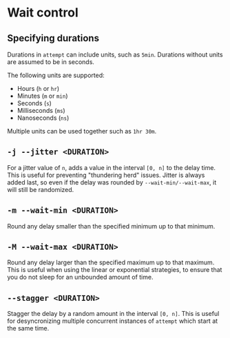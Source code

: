# Wait control

## Specifying durations

Durations in `attempt` can include units, such as `5min`. Durations without units are assumed to be
in seconds.

The following units are supported:

- Hours (`h` or `hr`)
- Minutes (`m` or `min`)
- Seconds (`s`)
- Milliseconds (`ms`)
- Nanoseconds (`ns`)

Multiple units can be used together such as `1hr 30m`.

## `-j --jitter <DURATION>`

For a jitter value of `n`, adds a value in the interval `[0, n]` to the delay time. This is useful
for preventing "thundering herd" issues. Jitter is always added last, so even if the delay was
rounded by `--wait-min/--wait-max`, it will still be randomized.

## `-m --wait-min <DURATION>`

Round any delay smaller than the specified minimum up to that minimum.

## `-M --wait-max <DURATION>`

Round any delay larger than the specified maximum up to that maximum. This is useful when using the
linear or exponential strategies, to ensure that you do not sleep for an unbounded amount of time.

## `--stagger <DURATION>`

Stagger the delay by a random amount in the interval `[0, n]`. This is useful for desyncronizing
multiple concurrent instances of `attempt` which start at the same time.
